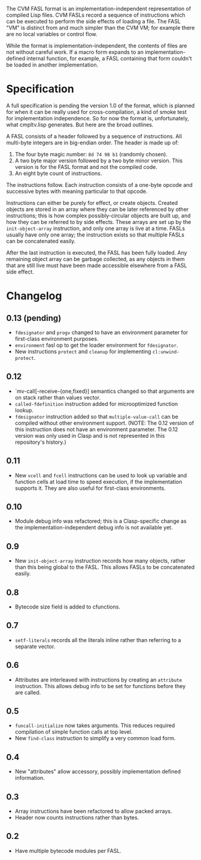 The CVM FASL format is an implementation-independent representation of compiled Lisp files. CVM FASLs record a sequence of instructions which can be executed to perform the side effects of loading a file. The FASL "VM" is distinct from and much simpler than the CVM VM; for example there are no local variables or control flow.

While the format is implementation-independent, the contents of files are not without careful work. If a macro form expands to an implementation-defined internal function, for example, a FASL containing that form couldn't be loaded in another implementation.

# Specification

A full specification is pending the version 1.0 of the format, which is planned for when it can be really used for cross-compilation, a kind of smoke test for implementation independence. So for now the format is, unfortunately, what cmpltv.lisp generates. But here are the broad outlines.

A FASL consists of a header followed by a sequence of instructions. All multi-byte integers are in big-endian order. The header is made up of:

1. The four byte magic number: `8d 74 98 b1` (randomly chosen).
2. A two byte major version followed by a two byte minor version. This version is for the FASL format and not the compiled code.
3. An eight byte count of instructions.

The instructions follow. Each instruction consists of a one-byte opcode and successive bytes with meaning particular to that opcode.

Instructions can either be purely for effect, or create objects. Created objects are stored in an array where they can be later referenced by other instructions; this is how complex possibly-circular objects are built up, and how they can be referred to by side effects. These arrays are set up by the `init-object-array` instruction, and only one array is live at a time. FASLs usually have only one array; the instruction exists so that multiple FASLs can be concatenated easily.

After the last instruction is executed, the FASL has been fully loaded. Any remaining object array can be garbage collected, as any objects in them that are still live must have been made accessible elsewhere from a FASL side effect.

# Changelog

## 0.13 (pending)

* `fdesignator` and `progv` changed to have an environment parameter for first-class environment purposes.
* `environment` fasl op to get the loader environment for `fdesignator`.
* New instructions `protect` and `cleanup` for implementing `cl:unwind-protect`.

## 0.12

* `mv-call[-receive-{one,fixed}] semantics changed so that arguments are on stack rather than values vector.
* `called-fdefinition` instruction added for microoptimized function lookup.
* `fdesignator` instruction added so that `multiple-value-call` can be compiled without other environment support. (NOTE: The 0.12 version of this instruction does not have an environment parameter. The 0.12 version was only used in Clasp and is not represented in this repository's history.)

## 0.11

* New `vcell` and `fcell` instructions can be used to look up variable and function cells at load time to speed execution, if the implementation supports it. They are also useful for first-class environments.

## 0.10

* Module debug info was refactored; this is a Clasp-specific change as the implementation-independent debug info is not available yet.

## 0.9

* New `init-object-array` instruction records how many objects, rather than this being global to the FASL. This allows FASLs to be concatenated easily.

## 0.8

* Bytecode size field is added to cfunctions.

## 0.7

* `setf-literals` records all the literals inline rather than referring to a separate vector.

## 0.6

* Attributes are interleaved with instructions by creating an `attribute` instruction. This allows debug info to be set for functions before they are called.

## 0.5

* `funcall-initialize` now takes arguments. This reduces required compilation of simple function calls at top level.
* New `find-class` instruction to simplify a very common load form.

## 0.4

* New "attributes" allow accessory, possibly implementation defined information.

## 0.3

* Array instructions have been refactored to allow packed arrays.
* Header now counts instructions rather than bytes.

## 0.2

* Have multiple bytecode modules per FASL.
